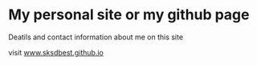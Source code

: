 # My personal site or my github page 

Deatils and contact information about me on this site 

visit www.sksdbest.github.io

